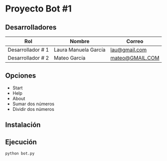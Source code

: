# Proyecto Bot #1

## Desarrolladores

| Rol | Nombre | Correo
| --- | --- | --- |
| Desarrollador # 1 | Laura Manuela García | lau@gmail.com
| Desarrollador # 2 | Mateo García | mateo@GMAIL.COM

## Opciones

- Start
- Help
- About
- Sumar dos números
- Dividir dos números

## Instalación

## Ejecución

```
python bot.py

```